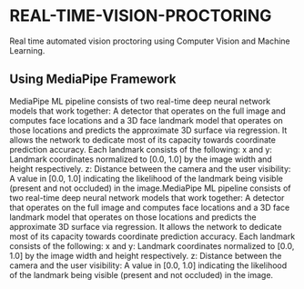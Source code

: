 # REAL-TIME-VISION-PROCTORING

Real time automated vision proctoring using Computer Vision and Machine Learning.

## Using MediaPipe Framework

MediaPipe ML pipeline consists of two real-time deep neural network models that work together: A detector that operates on the full image and computes face locations and a 3D face landmark model that operates on those locations and predicts the approximate 3D surface via regression. It allows the network to dedicate most of its capacity towards coordinate prediction accuracy. Each landmark consists of the following: x and y: Landmark coordinates normalized to [0.0, 1.0] by the image width and height respectively. z: Distance between the camera and the user visibility: A value in [0.0, 1.0] indicating the likelihood of the landmark being visible (present and not occluded) in the image.MediaPipe ML pipeline consists of two real-time deep neural network models that work together: A detector that operates on the full image and computes face locations and a 3D face landmark model that operates on those locations and predicts the approximate 3D surface via regression. It allows the network to dedicate most of its capacity towards coordinate prediction accuracy. Each landmark consists of the following: x and y: Landmark coordinates normalized to [0.0, 1.0] by the image width and height respectively. z: Distance between the camera and the user visibility: A value in [0.0, 1.0] indicating the likelihood of the landmark being visible (present and not occluded) in the image.
